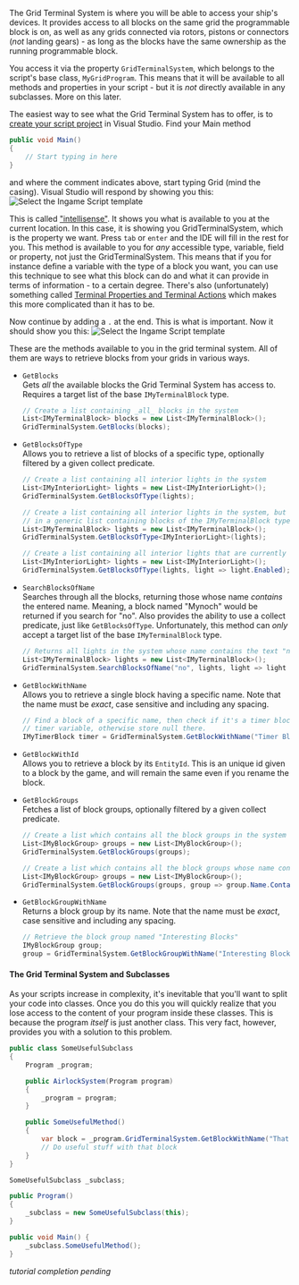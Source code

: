 The Grid Terminal System is where you will be able to access your ship's devices. It provides access to all blocks on the same grid the programmable block is on, as well as any grids connected via rotors, pistons or connectors (_not_ landing gears) - as long as the blocks have the same ownership as the running programmable block.

You access it via the property `GridTerminalSystem`, which belongs to the script's base class, `MyGridProgram`. This means that it will be available to all methods and properties in your script - but it is _not_ directly available in any subclasses. More on this later.

The easiest way to see what the Grid Terminal System has to offer, is to [create your script project](https://github.com/malware-dev/MDK-SE/wiki/Getting-Started) in Visual Studio. Find your Main method

```csharp
public void Main() 
{
    // Start typing in here
}
```

and where the comment indicates above, start typing Grid (mind the casing). Visual Studio will respond by showing you this:
![Select the Ingame Script template](https://github.com/malware-dev/MDK-SE/blob/master/images/wiki-intellisense-1.jpg)

This is called ["intellisense"](https://msdn.microsoft.com/en-us/library/hcw1s69b.aspx). It shows you what is available to you at the current location. In this case, it is showing you GridTerminalSystem, which is the property we want. Press `tab` or `enter` and the IDE will fill in the rest for you. This method is available to you for _any_ accessible type, variable, field or property, not just the GridTerminalSystem. This means that if you for instance define a variable with the type of a block you want, you can use this technique to see what this block can do and what it can provide in terms of information - to a certain degree. There's also (unfortunately) something called [Terminal Properties and Terminal Actions](https://github.com/malware-dev/MDK-SE/wiki/Terminal-Properties-And-Actions) which makes this more complicated than it has to be.

Now continue by adding a `.` at the end. This is what is important. Now it should show you this:
![Select the Ingame Script template](https://github.com/malware-dev/MDK-SE/blob/master/images/wiki-intellisense-2.jpg)

These are the methods available to you in the grid terminal system. All of them are ways to retrieve blocks from your grids in various ways.

* `GetBlocks`  
    Gets _all_ the available blocks the Grid Terminal System has access to. Requires a target list of the base `IMyTerminalBlock` type.
    ```csharp
    // Create a list containing _all_ blocks in the system
    List<IMyTerminalBlock> blocks = new List<IMyTerminalBlock>();
    GridTerminalSystem.GetBlocks(blocks);
    ````

* `GetBlocksOfType`  
    Allows you to retrieve a list of blocks of a specific type, optionally filtered by a given collect predicate.
    ```csharp
    // Create a list containing all interior lights in the system
    List<IMyInteriorLight> lights = new List<IMyInteriorLight>();
    GridTerminalSystem.GetBlocksOfType(lights);
    ```
    ```csharp
    // Create a list containing all interior lights in the system, but store them
    // in a generic list containing blocks of the IMyTerminalBlock type
    List<IMyTerminalBlock> lights = new List<IMyTerminalBlock>();
    GridTerminalSystem.GetBlocksOfType<IMyInteriorLight>(lights);
    ```
    ```csharp
    // Create a list containing all interior lights that are currently on
    List<IMyInteriorLight> lights = new List<IMyInteriorLight>();
    GridTerminalSystem.GetBlocksOfType(lights, light => light.Enabled);
    ```

* `SearchBlocksOfName`  
    Searches through all the blocks, returning those whose name _contains_ the entered name. Meaning, a block named "Mynoch" would be returned if you search for "no". Also provides the ability to use a collect predicate, just like `GetBlocksOfType`. Unfortunately, this method can _only_ accept a target list of the base `IMyTerminalBlock` type.
    ```csharp
    // Returns all lights in the system whose name contains the text "no"
    List<IMyTerminalBlock> lights = new List<IMyTerminalBlock>();
    GridTerminalSystem.SearchBlocksOfName("no", lights, light => light is IMyInteriorLight);
    ```

* `GetBlockWithName`  
    Allows you to retrieve a single block having a specific name. Note that the name must be _exact_, case sensitive and including any spacing.
    ```csharp
    // Find a block of a specific name, then check if it's a timer block. If it is, store it in the
    // timer variable, otherwise store null there.
    IMyTimerBlock timer = GridTerminalSystem.GetBlockWithName("Timer Block") as IMyTimerBlock;
    ```

* `GetBlockWithId`  
    Allows you to retrieve a block by its `EntityId`. This is an unique id given to a block by the game, and will remain the same even if you rename the block.

* `GetBlockGroups`  
    Fetches a list of block groups, optionally filtered by a given collect predicate.
    ```csharp
    // Create a list which contains all the block groups in the system
    List<IMyBlockGroup> groups = new List<IMyBlockGroup>();
    GridTerminalSystem.GetBlockGroups(groups);
    ```
    ```csharp
    // Create a list which contains all the block groups whose name contains the text "no"
    List<IMyBlockGroup> groups = new List<IMyBlockGroup>();
    GridTerminalSystem.GetBlockGroups(groups, group => group.Name.Contains("no"));
    ```

* `GetBlockGroupWithName`  
    Returns a block group by its name. Note that the name must be _exact_, case sensitive and including any spacing.
    ```csharp
    // Retrieve the block group named "Interesting Blocks"
    IMyBlockGroup group;
    group = GridTerminalSystem.GetBlockGroupWithName("Interesting Blocks");
    ```
#### The Grid Terminal System and Subclasses
As your scripts increase in complexity, it's inevitable that you'll want to split your code into classes. Once you do this you will quickly realize that you lose access to the content of your program inside these classes. This is because the program _itself_ is just another class. This very fact, however, provides you with a solution to this problem.

```csharp
public class SomeUsefulSubclass
{
    Program _program;

    public AirlockSystem(Program program) 
    {
        _program = program;
    }

    public SomeUsefulMethod() 
    {
        var block = _program.GridTerminalSystem.GetBlockWithName("That Block I Want");
        // Do useful stuff with that block
    }
}

SomeUsefulSubclass _subclass;

public Program() 
{
    _subclass = new SomeUsefulSubclass(this);
}

public void Main() {
    _subclass.SomeUsefulMethod();
}
```

_tutorial completion pending_
